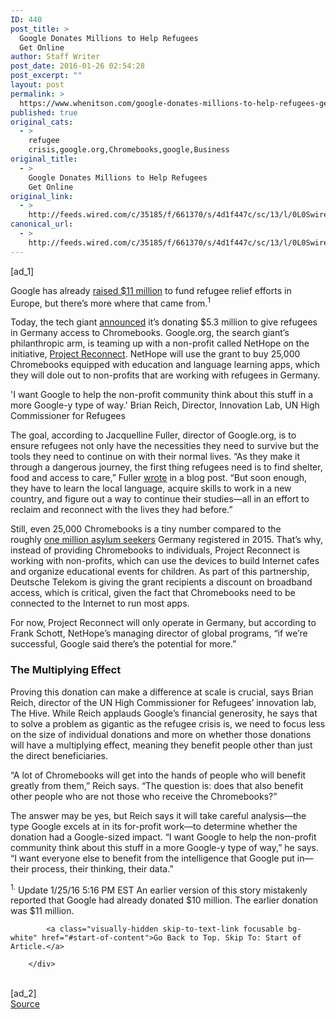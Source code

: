 ```yaml
---
ID: 440
post_title: >
  Google Donates Millions to Help Refugees
  Get Online
author: Staff Writer
post_date: 2016-01-26 02:54:28
post_excerpt: ""
layout: post
permalink: >
  https://www.whenitson.com/google-donates-millions-to-help-refugees-get-online/
published: true
original_cats:
  - >
    refugee
    crisis,google.org,Chromebooks,google,Business
original_title:
  - >
    Google Donates Millions to Help Refugees
    Get Online
original_link:
  - >
    http://feeds.wired.com/c/35185/f/661370/s/4d1f447c/sc/13/l/0L0Swired0N0C20A160C0A10Cgoogle0Edonates0Emillions0Eto0Ehelp0Erefugees0Eget0Eonline0C/story01.htm
canonical_url:
  - >
    http://feeds.wired.com/c/35185/f/661370/s/4d1f447c/sc/13/l/0L0Swired0N0C20A160C0A10Cgoogle0Edonates0Emillions0Eto0Ehelp0Erefugees0Eget0Eonline0C/story01.htm
---
```

 [ad_1]
<br><div id=""><p>Google has already <a href="https://googleblog.blogspot.co.uk/2015/10/update-response-refugee-migrants.html" target="_blank">raised $11 million</a> to fund refugee relief efforts in Europe, but there’s more where that came from.<sup>1</sup></p>
<p>Today, the tech giant <a href="https://googleblog.blogspot.co.uk/2016/01/refugees-education-chromebooks.html" target="_blank">announced</a> it’s donating $5.3 million to give refugees in Germany access to Chromebooks. Google.org, the search giant’s philanthropic arm, is teaming up with a non-profit called NetHope on the initiative, <a href="http://reconnect.nethope.org/project-reconnect-english" target="_blank">Project Reconnect</a>. NetHope will use the grant to buy 25,000 Chromebooks equipped with education and language learning apps, which they will dole out to non-profits that are working with refugees in Germany.</p>
<p data-js="fader" class="pullquote carve fader">
	'I want Google to help the non-profit community think about this stuff in a more Google-y type of way.'	<span class="attribution">Brian Reich, Director, Innovation Lab, UN High Commissioner for Refugees</span>
</p>

<p>The goal, according to Jacquelline Fuller, director of Google.org, is to ensure refugees not only have the necessities they need to survive but the tools they need to continue on with their normal lives. “As they make it through a dangerous journey, the first thing refugees need is to find shelter, food and access to care,” Fuller <a href="https://googleblog.blogspot.co.uk/2016/01/refugees-education-chromebooks.html" target="_blank">wrote</a> in a blog post. “But soon enough, they have to learn the local language, acquire skills to work in a new country, and figure out a way to continue their studies—all in an effort to reclaim and reconnect with the lives they had before.”</p>
<p>Still, even 25,000 Chromebooks is a tiny number compared to the roughly <a href="http://www.theguardian.com/world/2015/dec/08/germany-on-course-to-accept-one-million-refugees-in-2015" target="_blank">one million asylum seekers</a> Germany registered in 2015. That’s why, instead of providing Chromebooks to individuals, Project Reconnect is working with non-profits, which can use the devices to build Internet cafes and organize educational events for children. As part of this partnership, Deutsche Telekom is giving the grant recipients a discount on broadband access, which is critical, given the fact that Chromebooks need to be connected to the Internet to run most apps.</p>
<p>For now, Project Reconnect will only operate in Germany, but according to Frank Schott, NetHope’s managing director of global programs, “if we’re successful, Google said there’s the potential for more.”</p>
<h3>The Multiplying Effect</h3>
<p>Proving this donation can make a difference at scale is crucial, says Brian Reich, director of the UN High Commissioner for Refugees’ innovation lab, The Hive. While Reich applauds Google’s financial generosity, he says that to solve a problem as gigantic as the refugee crisis is, we need to focus less on the size of individual donations and more on whether those donations will have a multiplying effect, meaning they benefit people other than just the direct beneficiaries.</p>
<p>“A lot of Chromebooks will get into the hands of people who will benefit greatly from them,” Reich says. “The question is: does that also benefit other people who are not those who receive the Chromebooks?”</p>
<p>The answer may be yes, but Reich says it will take careful analysis—the type Google excels at in its for-profit work—to determine whether the donation had a Google-sized impact. “I want Google to help the non-profit community think about this stuff in a more Google-y type of way,” he says. “I want everyone else to benefit from the intelligence that Google put in—their process, their thinking, their data.”</p>
<p><sup>1.</sup> Update 1/25/16 5:16 PM EST An earlier version of this story mistakenly reported that Google had already donated $10 million. The earlier donation was $11 million.</p>

			<a class="visually-hidden skip-to-text-link focusable bg-white" href="#start-of-content">Go Back to Top. Skip To: Start of Article.</a>

		</div>
<br>[ad_2]
<br><a href="http://feeds.wired.com/c/35185/f/661370/s/4d1f447c/sc/13/l/0L0Swired0N0C20A160C0A10Cgoogle0Edonates0Emillions0Eto0Ehelp0Erefugees0Eget0Eonline0C/story01.htm">Source </a>